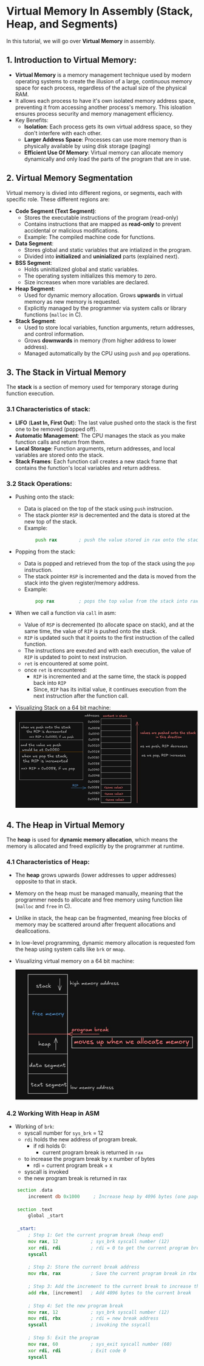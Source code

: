 # Virtual Memory In Assembly (Stack, Heap, and Segments)
In this tutorial, we will go over **Virtual Memory** in assembly.

## 1. Introduction to Virtual Memory:
- **Virtual Memory** is a memory management technique used by modern operating systems to create the illusion of a large, continuous memory space for each process, regardless of the actual size of the physical RAM.
- It allows each process to have it's own isolated memory address space, preventing it from accessing another process's memory. This isloation ensures process security and memory management efficiency.
- Key Benefits:
  - **Isolation**: Each process gets its own virtual address space, so they don't interfere with each other.
  - **Larger Address Space**: Processes can use more memory than is physically available by using disk storage (paging)
  - **Efficient Use Of Memory**: Virtual memory can allocate memory dynamically and only load the parts of the program that are in use.

## 2. Virtual Memory Segmentation
Virtual memory is divied into different regions, or segments, each with specific role. These different regions are:
- **Code Segment (Text Segment)**:
  - Stores the executable instructions of the program (read-only)
  - Contains instructions that are mapped as **read-only** to prevent accidental or malicious modifications.
  - Example: The compiled machine code for functions.
- **Data Segment**:
  - Stores global and static variables that are intialized in the program.
  - Divided into **initialized** and **uninialized** parts (explained next).
- **BSS Segment**:
  - Holds uninitialized global and static variables.
  - The operating system initializes this memory to zero.
  - Size increases when more variables are declared.
- **Heap Segment**:
  - Used for dynamic memory allocation. Grows **upwards** in virtual memory as new memory is requested.
  - Explicitly managed by the programmer via system calls or library functions (`malloc` in C).
- **Stack Segment**:
  - Used to store local variables, function arguments, return addresses, and control information.
  - Grows **downwards** in memory (from higher address to lower address).
  - Managed automatically by the CPU using `push` and `pop` operations.

## 3. The Stack in Virtual Memory
The **stack** is a section of memory used for temporary storage during function execution.

### 3.1 Characteristics of stack:
- **LIFO** (**Last In, First Out**): The last value pushed onto the stack is the first one to be removed (popped off).
- **Automatic Management**: The CPU manages the stack as you make function calls and return from them.
- **Local Storage**: Function arguments, return addresses, and local variables are stored onto the stack.
- **Stack Frames**: Each function call creates a new stack frame that contains the function's local variables and return address.

### 3.2 Stack Operations:
- Pushing onto the stack:
  - Data is placed on the top of the stack using `push` instrucion.
  - The stack pionter `RSP` is decremented and the data is stored at the new top of the stack.
  - Example:
    ```asm
        push rax        ; push the value stored in rax onto the stack.
    ```
- Popping from the stack:
  - Data is popped and retrieved from the top of the stack using the `pop` instruction.
  - The stack pointer `RSP` is incremented and the data is moved from the stack into the given register/memory address.
  - Example:
    ```asm
        pop rax         ; pops the top value from the stack into rax.
    ```
- When we call a function via `call` in asm:
  - Value of `RSP` is decremented (to allocate space on stack), and at the same time, the value of `RIP` is pushed onto the stack.
  - `RIP` is updated such that it points to the first instruction of the called function.
  - The instructions are exeuted and with each execution, the value of `RIP` is updated to point to next instrucion.
  - `ret` is encountered at some point.
  - once `ret` is encountered:
    - `RIP` is incremented and at the same time, the stack is popped back into `RIP`
    - Since, `RIP` has its initial value, it continues execution from the next instruction after the function call.

- Visualizing Stack on a 64 bit machine:
    ![stack_visualization](../media/stack_visualization.png)

## 4. The Heap in Virtual Memory
The **heap** is used for **dynamic memory allocation**, which means the memory is allocated and freed explicitly by the programmer at runtime.

### 4.1 Characteristics of Heap:
- The **heap** grows upwards (lower addresses to upper addresses) opposite to that in stack.
- Memory on the heap must be managed manually, meaning that the programmer needs to allocate and free memory using function like (`malloc` and `free` in C).
- Unlike in stack, the heap can be fragmented, meaning free blocks of memory may be scattered around after frequent allocations and deallcoations.
- In low-level programming, dynamic memory allocation is requested fom the heap using system calls like `brk` or `mmap`.

- Visualizing virtual memory on a 64 bit machine:
    
    ![stack_visualization](../media/VritualMemory_visualization.png)

### 4.2 Working With Heap in ASM
- Working of `brk`:
  - syscall number for `sys_brk` = 12
  - `rdi` holds the new address of program break.
    - if rdi holds 0:
      - current program break is returned in `rax`
  - to increase the program break by x number of bytes
    - rdi = current program break + x
  - syscall is invoked
  - the new program break is returned in rax

```asm
    section .data
        increment db 0x1000     ; Increase heap by 4096 bytes (one page size)
    
    section .text
        global _start

    _start:
        ; Step 1: Get the current program break (heap end)
        mov rax, 12            ; sys_brk syscall number (12)
        xor rdi, rdi           ; rdi = 0 to get the current program break
        syscall

        ; Step 2: Store the current break address
        mov rbx, rax           ; Save the current program break in rbx

        ; Step 3: Add the increment to the current break to increase the heap
        add rbx, [increment]   ; Add 4096 bytes to the current break

        ; Step 4: Set the new program break
        mov rax, 12            ; sys_brk syscall number (12)
        mov rdi, rbx           ; rdi = new break address
        syscall                ; invoking the ssycall

        ; Step 5: Exit the program
        mov rax, 60            ; sys_exit syscall number (60)
        xor rdi, rdi           ; Exit code 0
        syscall
```